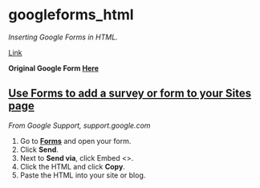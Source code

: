 # googleforms_html

*Inserting Google Forms in HTML.*
 
[Link](https://futomakiyoin.github.io/googleforms_html/)
 
**Original Google Form [Here](https://forms.gle/Kb93dikmrsc9rtJn8)**

## [Use Forms to add a survey or form to your Sites page](https://support.google.com/a/users/answer/9308623?) ##
*From Google Support, support.google.com*
1. Go to [**Forms**](https://forms.google.com/) and open your form.
2. Click **Send**.
3. Next to **Send via**, click Embed <>.
4. Click the HTML and click **Copy**.
5. Paste the HTML into your site or blog.




